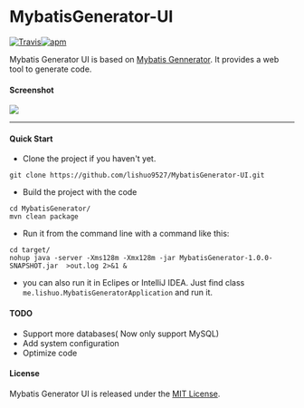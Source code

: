 # MybatisGenerator-UI
[![Travis](https://img.shields.io/travis/rust-lang/rust.svg)]()[![apm](https://img.shields.io/apm/l/vim-mode.svg)]()

Mybatis Generator UI is based on [Mybatis Gennerator](http://www.mybatis.org/generator/). It provides a web tool to generate code.


#### Screenshot

![](http://ww1.sinaimg.cn/large/006tNc79gy1ffne57i7enj31kw0zk0z4.jpg)

-------


#### Quick Start

* Clone the project if you haven't yet.

```
git clone https://github.com/lishuo9527/MybatisGenerator-UI.git
```

* Build the project with the code


```
cd MybatisGenerator/
mvn clean package
```


* Run it from the command line with a command like this:

```
cd target/
nohup java -server -Xms128m -Xmx128m -jar MybatisGenerator-1.0.0-SNAPSHOT.jar  >out.log 2>&1 &
```

* you can also run it in Eclipes or IntelliJ IDEA. Just find class `me.lishuo.MybatisGeneratorApplication` and run it.

#### TODO
* Support more databases( Now only support MySQL)
* Add system configuration
* Optimize code

#### License
Mybatis Generator UI is released under the [MIT License](https://github.com/lishuo9527/MybatisGenerator-UI/blob/master/LICENSE).

